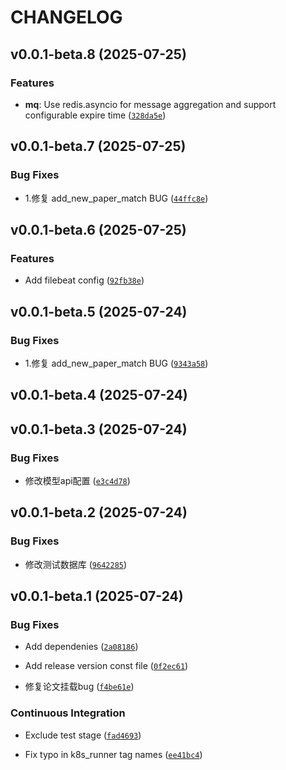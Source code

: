 # CHANGELOG

<!-- version list -->

## v0.0.1-beta.8 (2025-07-25)

### Features

- **mq**: Use redis.asyncio for message aggregation and support configurable expire time
  ([`328da5e`](http://172.22.121.51:8929/personnel-matching/personnel-matching-data-process-algo-v2/-/commit/328da5e9490ab07833bcb9f5c53336d317a6432d))


## v0.0.1-beta.7 (2025-07-25)

### Bug Fixes

- 1.修复 add_new_paper_match BUG
  ([`44ffc8e`](http://172.22.121.51:8929/personnel-matching/personnel-matching-data-process-algo-v2/-/commit/44ffc8e3289cb70ecdf7d91ce156dd268f688493))


## v0.0.1-beta.6 (2025-07-25)

### Features

- Add filebeat config
  ([`92fb38e`](http://172.22.121.51:8929/personnel-matching/personnel-matching-data-process-algo-v2/-/commit/92fb38e930db19a51431294fb4efe024067f1770))


## v0.0.1-beta.5 (2025-07-24)

### Bug Fixes

- 1.修复 add_new_paper_match BUG
  ([`9343a58`](http://172.22.121.51:8929/personnel-matching/personnel-matching-data-process-algo-v2/-/commit/9343a58ddd3168803d24c195f8e63f7abdb4be7c))


## v0.0.1-beta.4 (2025-07-24)


## v0.0.1-beta.3 (2025-07-24)

### Bug Fixes

- 修改模型api配置
  ([`e3c4d78`](http://172.22.121.51:8929/personnel-matching/personnel-matching-data-process-algo-v2/-/commit/e3c4d78400bd7349463a7690ed198325c5d07ad7))


## v0.0.1-beta.2 (2025-07-24)

### Bug Fixes

- 修改测试数据库
  ([`9642285`](http://172.22.121.51:8929/personnel-matching/personnel-matching-data-process-algo-v2/-/commit/9642285525727c79421eddea2fcccaa53ce8b903))


## v0.0.1-beta.1 (2025-07-24)

### Bug Fixes

- Add dependenies
  ([`2a08186`](http://172.22.121.51:8929/personnel-matching/personnel-matching-data-process-algo-v2/-/commit/2a08186db0c754d9cb2601fb69a1ab01a63b0af7))

- Add release version const file
  ([`0f2ec61`](http://172.22.121.51:8929/personnel-matching/personnel-matching-data-process-algo-v2/-/commit/0f2ec615085e42cc8798f95571a615da4d5ca386))

- 修复论文挂载bug
  ([`f4be61e`](http://172.22.121.51:8929/personnel-matching/personnel-matching-data-process-algo-v2/-/commit/f4be61eb7653189354683bed34691a6d25159a74))

### Continuous Integration

- Exclude test stage
  ([`fad4693`](http://172.22.121.51:8929/personnel-matching/personnel-matching-data-process-algo-v2/-/commit/fad46936f2a3a9b46ad2909afea39d5df2779a7c))

- Fix typo in k8s_runner tag names
  ([`ee41bc4`](http://172.22.121.51:8929/personnel-matching/personnel-matching-data-process-algo-v2/-/commit/ee41bc4320365d9777c46c135572fc0752542fd7))
